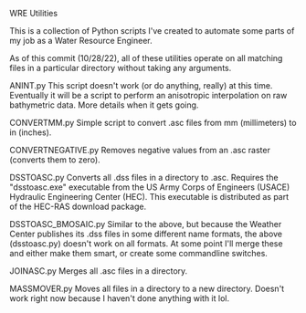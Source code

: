 WRE Utilities

This is a collection of Python scripts I've created to automate some parts of my job as a Water Resource Engineer.

As of this commit (10/28/22), all of these utilities operate on all matching files in a particular directory
without taking any arguments.

ANINT.py
    This script doesn't work (or do anything, really) at this time. Eventually it will be a script to perform an
    anisotropic interpolation on raw bathymetric data. More details when it gets going.

CONVERTMM.py
    Simple script to convert .asc files from mm (millimeters) to in (inches).

CONVERTNEGATIVE.py
    Removes negative values from an .asc raster (converts them to zero).

DSSTOASC.py
    Converts all .dss files in a directory to .asc. Requires the "dsstoasc.exe" executable from the US Army Corps
    of Engineers (USACE) Hydraulic Engineering Center (HEC). This executable is distributed as part of the HEC-RAS
    download package.

DSSTOASC_BMOSAIC.py
    Similar to the above, but because the Weather Center publishes its .dss files in some different name formats,
    the above (dsstoasc.py) doesn't work on all formats. At some point I'll merge these and either make them smart,
    or create some commandline switches.

JOINASC.py
    Merges all .asc files in a directory.

MASSMOVER.py
    Moves all files in a directory to a new directory. Doesn't work right now because I haven't done anything with
    it lol.
